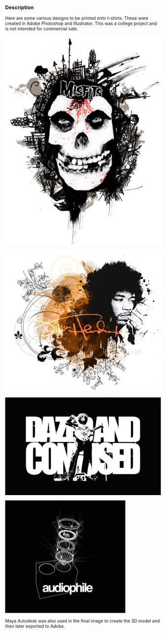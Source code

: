### Description
Here are some various designs to be printed onto t-shirts. These were created in Adobe Photoshop and Illustrator. This was a college project and is not intended for commercial sale.

![Misfits Tee](/projects/images/soundwaves-to-streetwear/misfits.jpg)

![Jimi Hendrix Tee](/projects/images/soundwaves-to-streetwear/jimiHendrix.jpg)

![Dazed and Confused Tee](/projects/images/soundwaves-to-streetwear/dazedAndConfused.jpg)

![AudioPhile Tee](/projects/images/soundwaves-to-streetwear/audiophile.png)

Maya Autodesk was also used in the final image to create the 3D model and then later exported to Adobe.